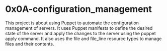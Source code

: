 # 0x0A-configuration_management 
This project is about using Puppet to automate the configuration management of servers. It uses Puppet manifests to define the desired state of the server and apply the changes to the server using the puppet apply command. It also uses the file and file_line resource types to manage files and their contents.
